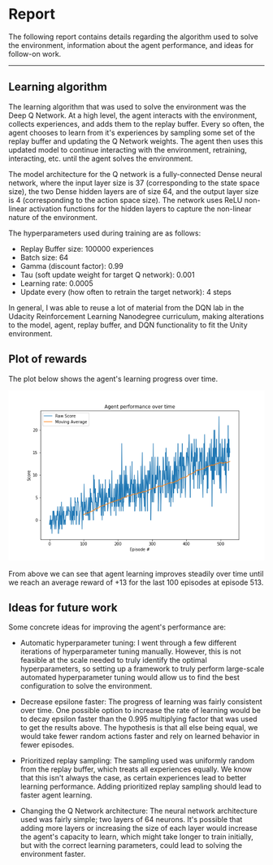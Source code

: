 # Report
The following report contains details regarding the algorithm used to solve the environment, information about the agent performance, and ideas for follow-on work.

---

## Learning algorithm
The learning algorithm that was used to solve the environment was the Deep Q Network. At a high level, the agent interacts with the environment, collects experiences, and adds them to the replay buffer. Every so often, the agent chooses to learn from it's experiences by sampling some set of the replay buffer and updating the Q Network weights. The agent then uses this updated model to continue interacting with the environment, retraining, interacting, etc. until the agent solves the environment.

The model architecture for the Q network is a fully-connected Dense neural network, where the input layer size is 37 (corresponding to the state space size), the two Dense hidden layers are of size 64, and the output layer size is 4 (corresponding to the action space size). The network uses ReLU non-linear activation functions for the hidden layers to capture the non-linear nature of the environment.

The hyperparameters used during training are as follows:
* Replay Buffer size: 100000 experiences
* Batch size: 64
* Gamma (discount factor): 0.99
* Tau (soft update weight for target Q network): 0.001
* Learning rate: 0.0005
* Update every (how often to retrain the target network): 4 steps

In general, I was able to reuse a lot of material from the DQN lab in the Udacity Reinforcement Learning Nanodegree curriculum, making alterations to the model, agent, replay buffer, and DQN functionality to fit the Unity environment.

## Plot of rewards

The plot below shows the agent's learning progress over time.

![Agent Performance](images/performance.png)

From above we can see that agent learning improves steadily over time until we reach an average reward of +13 for the last 100 episodes at episode 513.

## Ideas for future work

Some concrete ideas for improving the agent's performance are:

* Automatic hyperparameter tuning: I went through a few different iterations of hyperparameter tuning manually. However, this is not feasible at the scale needed to truly identify the optimal hyperparameters, so setting up a framework to truly perform large-scale automated hyperparameter tuning would allow us to find the best configuration to solve the environment.

* Decrease epsilone faster: The progress of learning was fairly consistent over time. One possible option to increase the rate of learning would be to decay epsilon faster than the 0.995 multiplying factor that was used to get the results above. The hypothesis is that all else being equal, we would take fewer random actions faster and rely on learned behavior in fewer episodes.

* Prioritized replay sampling: The sampling used was uniformly random from the replay buffer, which treats all experiences equally. We know that this isn't always the case, as certain experiences lead to better learning performance. Adding prioritized replay sampling should lead to faster agent learning.

* Changing the Q Network architecture: The neural network architecture used was fairly simple; two layers of 64 neurons. It's possible that adding more layers or increasing the size of each layer would increase the agent's capacity to learn, which might take longer to train initially, but with the correct learning parameters, could lead to solving the environment faster.
